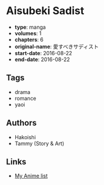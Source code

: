 # Aisubeki Sadist

-   **type**: manga
-   **volumes**: 1
-   **chapters**: 6
-   **original-name**: 愛すべきサディスト
-   **start-date**: 2016-08-22
-   **end-date**: 2016-08-22

## Tags

-   drama
-   romance
-   yaoi

## Authors

-   Hakoishi
-   Tammy (Story & Art)

## Links

-   [My Anime list](https://myanimelist.net/manga/111713/Aisubeki_Sadist)
